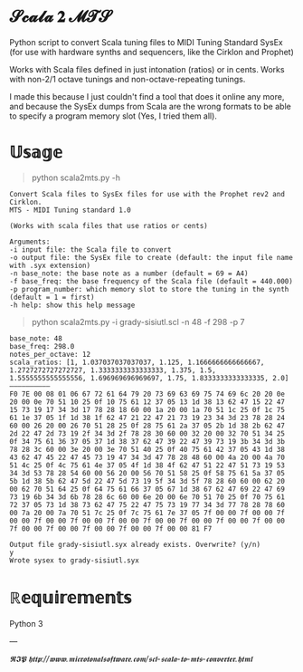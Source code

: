 # 𝓢𝓬𝓪𝓵𝓪 𝟐 𝓜𝓣𝓢 
Python script to convert Scala tuning files to MIDI Tuning Standard SysEx (for use with hardware synths and sequencers, like the Cirklon and Prophet)

Works with Scala files defined in just intonation (ratios) or in cents. Works with non-2/1 octave tunings and non-octave-repeating tunings.

I made this because I just couldn't find a tool that does it online any more, and because the SysEx dumps from Scala are the wrong formats to be able to specify a program memory slot (Yes, I tried them all).

# 𝕌𝕤𝕒𝕘𝕖

> python scala2mts.py -h

```
Convert Scala files to SysEx files for use with the Prophet rev2 and Cirklon.
MTS - MIDI Tuning standard 1.0

(Works with scala files that use ratios or cents)

Arguments:
-i input file: the Scala file to convert
-o output file: the SysEx file to create (default: the input file name with .syx extension)
-n base_note: the base note as a number (default = 69 = A4)
-f base_freq: the base frequency of the Scala file (default = 440.000)
-p program_number: which memory slot to store the tuning in the synth (default = 1 = first)
-h help: show this help message
```

> python scala2mts.py -i grady-sisiutl.scl -n 48 -f 298 -p 7

```
base_note: 48
base_freq: 298.0
notes_per_octave: 12
scala_ratios: [1, 1.037037037037037, 1.125, 1.1666666666666667, 1.2727272727272727, 1.3333333333333333, 1.375, 1.5, 1.5555555555555556, 1.696969696969697, 1.75, 1.8333333333333335, 2.0]
——————————
F0 7E 00 08 01 06 67 72 61 64 79 20 73 69 63 69 75 74 69 6c 20 20 0e 20 00 0e 70 51 10 25 0f 10 75 61 12 37 05 13 1d 38 13 62 47 15 22 47 15 73 19 17 34 3d 17 78 28 18 60 00 1a 20 00 1a 70 51 1c 25 0f 1c 75 61 1e 37 05 1f 1d 38 1f 62 47 21 22 47 21 73 19 23 34 3d 23 78 28 24 60 00 26 20 00 26 70 51 28 25 0f 28 75 61 2a 37 05 2b 1d 38 2b 62 47 2d 22 47 2d 73 19 2f 34 3d 2f 78 28 30 60 00 32 20 00 32 70 51 34 25 0f 34 75 61 36 37 05 37 1d 38 37 62 47 39 22 47 39 73 19 3b 34 3d 3b 78 28 3c 60 00 3e 20 00 3e 70 51 40 25 0f 40 75 61 42 37 05 43 1d 38 43 62 47 45 22 47 45 73 19 47 34 3d 47 78 28 48 60 00 4a 20 00 4a 70 51 4c 25 0f 4c 75 61 4e 37 05 4f 1d 38 4f 62 47 51 22 47 51 73 19 53 34 3d 53 78 28 54 60 00 56 20 00 56 70 51 58 25 0f 58 75 61 5a 37 05 5b 1d 38 5b 62 47 5d 22 47 5d 73 19 5f 34 3d 5f 78 28 60 60 00 62 20 00 62 70 51 64 25 0f 64 75 61 66 37 05 67 1d 38 67 62 47 69 22 47 69 73 19 6b 34 3d 6b 78 28 6c 60 00 6e 20 00 6e 70 51 70 25 0f 70 75 61 72 37 05 73 1d 38 73 62 47 75 22 47 75 73 19 77 34 3d 77 78 28 78 60 00 7a 20 00 7a 70 51 7c 25 0f 7c 75 61 7e 37 05 7f 00 00 7f 00 00 7f 00 00 7f 00 00 7f 00 00 7f 00 00 7f 00 00 7f 00 00 7f 00 00 7f 00 00 7f 00 00 7f 00 00 7f 00 00 7f 00 00 7f 00 00 81 F7

Output file grady-sisiutl.syx already exists. Overwrite? (y/n)
y
Wrote sysex to grady-sisiutl.syx
```

# ℝ𝕖𝕢𝕦𝕚𝕣𝕖𝕞𝕖𝕟𝕥𝕤

Python 3

—

*𝕽𝕴𝕻 𝖍𝖙𝖙𝖕://𝖜𝖜𝖜.𝖒𝖎𝖈𝖗𝖔𝖙𝖔𝖓𝖆𝖑𝖘𝖔𝖋𝖙𝖜𝖆𝖗𝖊.𝖈𝖔𝖒/𝖘𝖈𝖑-𝖘𝖈𝖆𝖑𝖆-𝖙𝖔-𝖒𝖙𝖘-𝖈𝖔𝖓𝖛𝖊𝖗𝖙𝖊𝖗.𝖍𝖙𝖒𝖑*
